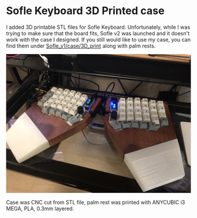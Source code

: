 # Sofle Keyboard 3D Printed case

I added 3D printable STL files for Sofle Keyboard. Unfortunately, while I was trying to make sure that the board fits, Sofle v2 was launched and it doesn't work with the case I designed. If you still would like to use my case, you can find them under [Sofle_v1/case/3D_print](../3D_print) along with palm rests.

![sample image](images/Sofle_custom_case_with_palm_rest.png)

Case was CNC cut from STL file, palm rest was printed with ANYCUBIC i3 MEGA, PLA, 0.3mm layered.
